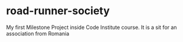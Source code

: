 # road-runner-society
My first Milestone Project inside Code Institute course. It is a sit for an association from Romania
